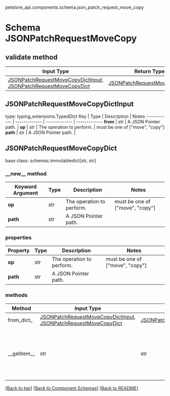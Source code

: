 petstore_api.components.schema.json_patch_request_move_copy
# Schema JSONPatchRequestMoveCopy

## validate method
Input Type | Return Type | Notes
------------ | ------------- | -------------
[JSONPatchRequestMoveCopyDictInput](#jsonpatchrequestmovecopydictinput), [JSONPatchRequestMoveCopyDict](#jsonpatchrequestmovecopydict) | [JSONPatchRequestMoveCopyDict](#jsonpatchrequestmovecopydict) |

## JSONPatchRequestMoveCopyDictInput
type: typing_extensions.TypedDict
Key | Type |  Description | Notes
------------ | ------------- | ------------- | -------------
**from** | str | A JSON Pointer path. |
**op** | str | The operation to perform. | must be one of ["move", "copy"]
**path** | str | A JSON Pointer path. |

## JSONPatchRequestMoveCopyDict
base class: schemas.immutabledict[str, str]

### &lowbar;&lowbar;new&lowbar;&lowbar; method
Keyword Argument | Type | Description | Notes
---------------- | ---- | ----------- | -----
**op** | str | The operation to perform. | must be one of ["move", "copy"]
**path** | str | A JSON Pointer path. |

### properties
Property | Type | Description | Notes
-------- | ---- | ----------- | -----
**op** | str | The operation to perform. | must be one of ["move", "copy"]
**path** | str | A JSON Pointer path. |

### methods
Method | Input Type | Return Type | Notes
------ | ---------- | ----------- | ------
from_dict_ | [JSONPatchRequestMoveCopyDictInput](#jsonpatchrequestmovecopydictinput), [JSONPatchRequestMoveCopyDict](#jsonpatchrequestmovecopydict) | [JSONPatchRequestMoveCopyDict](#jsonpatchrequestmovecopydict) | a constructor
&lowbar;&lowbar;getitem&lowbar;&lowbar; | str | str | This model has invalid python names so this method is used under the hood when you access instance["from"], 

[[Back to top]](#top) [[Back to Component Schemas]](../../../README.md#Component-Schemas) [[Back to README]](../../../README.md)
